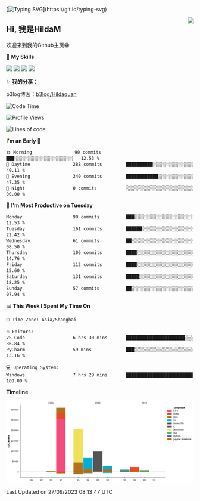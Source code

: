 [![Typing SVG](https://readme-typing-svg.herokuapp.com?size=50&duration=5000&color=8C43EA&vCenter=true&width=2000&height=70&lines=开拓视野,+冲破艰险,+洞悉所有,+贴近生活,+寻找真爱,+感受彼此;这就是人生的目的.)](https://git.io/typing-svg)

<a href="#">
  <img align="right" src="https://github-readme-stats.vercel.app/api?username=HildaM&count_private=true&show_icons=true&bg_color=15,f2f7fd,E0EAFC" />
</a>

## Hi, 我是HildaM

欢迎来到我的Github主页😀

🌟 **My Skills**  

![](https://img.shields.io/badge/-Python-3776AB?style=flat-square&logo=Python&logoColor=fff)
![](https://img.shields.io/badge/-Java-F7DF1E?style=flat-square&logo=Java&logoColor=fff)
![](https://img.shields.io/badge/-Linux-000000?style=flat-square&logo=Linux&logoColor=fff)
![](https://img.shields.io/badge/-Golang-000000?style=flat-square&logo=Golang&logoColor=fff)


✨ **我的分享**：

b3log博客：[b3log/Hildaquan](https://ld246.com/member/Hildaquan/articles)




<!--START_SECTION:waka-->
![Code Time](http://img.shields.io/badge/Code%20Time-105%20hrs%2016%20mins-blue)

![Profile Views](http://img.shields.io/badge/Profile%20Views-40-blue)

![Lines of code](https://img.shields.io/badge/From%20Hello%20World%20I%27ve%20Written-752.6%20thousand%20lines%20of%20code-blue)

**I'm an Early 🐤** 

```text
🌞 Morning                90 commits          ███░░░░░░░░░░░░░░░░░░░░░░   12.53 % 
🌆 Daytime                288 commits         ██████████░░░░░░░░░░░░░░░   40.11 % 
🌃 Evening                340 commits         ████████████░░░░░░░░░░░░░   47.35 % 
🌙 Night                  0 commits           ░░░░░░░░░░░░░░░░░░░░░░░░░   00.00 % 
```
📅 **I'm Most Productive on Tuesday** 

```text
Monday                   90 commits          ███░░░░░░░░░░░░░░░░░░░░░░   12.53 % 
Tuesday                  161 commits         ██████░░░░░░░░░░░░░░░░░░░   22.42 % 
Wednesday                61 commits          ██░░░░░░░░░░░░░░░░░░░░░░░   08.50 % 
Thursday                 106 commits         ████░░░░░░░░░░░░░░░░░░░░░   14.76 % 
Friday                   112 commits         ████░░░░░░░░░░░░░░░░░░░░░   15.60 % 
Saturday                 131 commits         █████░░░░░░░░░░░░░░░░░░░░   18.25 % 
Sunday                   57 commits          ██░░░░░░░░░░░░░░░░░░░░░░░   07.94 % 
```


📊 **This Week I Spent My Time On** 

```text
🕑︎ Time Zone: Asia/Shanghai

🔥 Editors: 
VS Code                  6 hrs 30 mins       ██████████████████████░░░   86.84 % 
PyCharm                  59 mins             ███░░░░░░░░░░░░░░░░░░░░░░   13.16 % 

💻 Operating System: 
Windows                  7 hrs 29 mins       █████████████████████████   100.00 % 
```

**Timeline**

![Lines of Code chart](https://raw.githubusercontent.com/HildaM/HildaM/main/assets/bar_graph.png)


 Last Updated on 27/09/2023 08:13:47 UTC
<!--END_SECTION:waka-->
